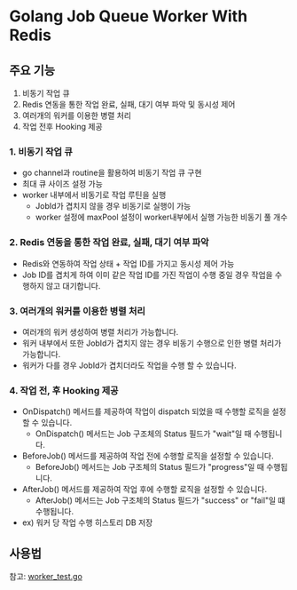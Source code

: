 # Golang Job Queue Worker With Redis

## 주요 기능

1. 비동기 작업 큐
2. Redis 연동을 통한 작업 완료, 실패, 대기 여부 파악 및 동시성 제어
3. 여러개의 워커를 이용한 병렬 처리
4. 작업 전후 Hooking 제공

### 1. 비동기 작업 큐

- go channel과 routine을 활용하여 비동기 작업 큐 구현
- 최대 큐 사이즈 설정 가능
- worker 내부에서 비동기로 작업 루틴을 실행
  - JobId가 겹치지 않을 경우 비동기로 실행이 가능
  - worker 설정에 maxPool 설정이 worker내부에서 실행 가능한 비동기 풀 개수

### 2. Redis 연동을 통한 작업 완료, 실패, 대기 여부 파악

- Redis와 연동하여 작업 상태 + 작업 ID를 가지고 동시성 제어 가능
- Job ID를 겹치게 하여 이미 같은 작업 ID를 가진 작업이 수행 중일 경우 작업을 수행하지 않고 대기합니다.

### 3. 여러개의 워커를 이용한 병렬 처리

- 여러개의 워커 생성하여 병렬 처리가 가능합니다.
- 워커 내부에서 또한 JobId가 겹치지 않는 경우 비동기 수행으로 인한 병렬 처리가 가능합니다.
- 워커가 다를 경우 JobId가 겹치더라도 작업을 수행 할 수 있습니다.

### 4. 작업 전, 후 Hooking 제공

- OnDispatch() 메서드를 제공하여 작업이 dispatch 되었을 때 수행할 로직을 설정할 수 있습니다.
  - OnDispatch() 메서드는 Job 구조체의 Status 필드가 "wait"일 때 수행됩니다.
- BeforeJob() 메서드를 제공하여 작업 전에 수행할 로직을 설정할 수 있습니다.
  - BeforeJob() 메서드는 Job 구조체의 Status 필드가 "progress"일 때 수행됩니다.
- AfterJob() 메서드를 제공하여 작업 후에 수행할 로직을 설정할 수 있습니다.
  - AfterJob() 메서드는 Job 구조체의 Status 필드가 "success" or "fail"일 떄 수행됩니다.
- ex) 워커 당 작업 수행 히스토리 DB 저장

## 사용법

참고: [worker_test.go](./worker_test.go)
